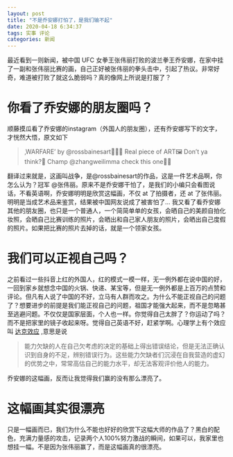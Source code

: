```yaml
---
layout: post
title: "不是乔安娜打怕了，是我们输不起"
date: 2020-04-18 6:34:37
tags: 实事 评论
categories: 新闻
---
```


最近看到一则新闻，被中国 UFC 女拳王张伟丽打败的波兰拳王乔安娜，在家中挂了一副和张伟丽比赛的画，自己正好被张伟丽的拳头击中，引起了热议。非常好奇，难道被打败了就这么脆弱吗？真的像网上所说是打服了？

# 你看了乔安娜的朋友圈吗？

顺藤摸瓜看了乔安娜的instagram（外国人的朋友圈），还有乔安娜写下的文字，才恍然大悟，原文如下

> ‚WARFARE’ by @rossbainesart👨🏻‍🎨
Real piece of ART🖼 Don’t ya think?🤩 Champ @zhangweilimma check this one👌🏼

翻译过来就是，这画叫战争，是@rossbainesart的作品，这是一件艺术品啊，你怎么认为？冠军 @张伟丽。原来不是乔安娜干怕了，是我们的小编只会看图说话，不看英语啊，乔安娜明明是欣赏这幅画，不仅 at 了拍摄者，还 at 了张伟丽。明明是当成艺术品来鉴赏，结果被中国网友说成了被害怕了... 我又看了看乔安娜其他的朋友圈，也只是一个普通人，一个简简单单的女孩，会晒自己的美颜自拍化妆照，会晒自己比赛训练的照片，会晒出和自己家人朋友的照片，会晒出自己度假的照片。如果把比赛的照片去掉的话，就是一个领家女孩。

# 我们可以正视自己吗？

之前看过一些抖音上红的外国人，红的模式一模一样，无一例外都在说中国的好，一回到家乡就想念中国的火锅、快递、某宝等，但是无一例外都是上百万的点赞和评论。但凡有人说了中国的不好，立马有人群而攻之。为什么不能正视自己的问题了？想要进步的前提是我们能正视自己的问题，祖国才能强大起来，而不是忽略甚至逃避问题。不仅仅是国家层面，个人也一样。你觉得自己太胖了？你运动了吗？而不是把家里的镜子收起来呀。觉得自己英语不好，赶紧学啊。心理学上有个效应叫 [达克效应](https://baike.baidu.com/item/%E8%BE%BE%E5%85%8B%E6%95%88%E5%BA%94) ,意思是说

> 能力欠缺的人在自己欠考虑的决定的基础上得出错误结论，但是无法正确认识到自身的不足，辨别错误行为。这些能力欠缺者们沉浸在自我营造的虚幻的优势之中，常常高估自己的能力水平，却无法客观评价他人的能力。

乔安娜的这幅画，反而让我觉得我们赢的没有那么漂亮了。

# 这幅画其实很漂亮

只是一幅画而已，我们为什么不能也好好的欣赏下这幅大师的作品了？黑白的配色，充满力量感的攻击，记录两个人100%努力激战的瞬间，如果可以，我家里也想挂一幅。不是因为张伟丽赢了，而是这幅画真的很漂亮。